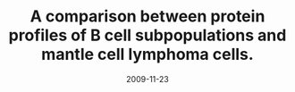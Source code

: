 ---
doi: 10.1186/1477-5956-7-43
journal: Proteome science
title: A comparison between protein profiles of B cell subpopulations and mantle cell lymphoma cells.
date: 2009-11-23
authors: Stranneheim, H, Orre, LM, Lehtiö, J, Flygare, J
---